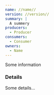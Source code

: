 ```yaml
---
name: //name//
version: //version//
summary: |
  A summery
producers:
  - Producer
consumers:
  - Consumer
owners:
  - Name
---
```


<Admonition>Some information</Admonition>

### Details

Some details...

<Schema />
